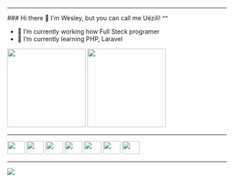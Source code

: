 <hr>
### Hi there 👋 I'm Wesley, but you can call me Uézili! ^^

- 🔭 I’m currently working how Full Steck programer 
- 🌱 I’m currently learning PHP, Laravel 

<div>
  <img height="180em" src="https://github-readme-stats.vercel.app/api?username=uezili&show_icons=true&theme=aura "/>
  <img height="180em" src="https://github-readme-stats.vercel.app/api/top-langs/?username=uezili&layout=compact&langs_count=16&theme=aura "/>
</div>

<hr>

<div>
  <img alt"Uezili-Python" alingn="center" height="30" width="40" src="https://cdn.jsdelivr.net/gh/devicons/devicon/icons/python/python-original.svg" />
  <img alt"Uezili-PHP" alingn="center" height="30" width="40" src="https://cdn.jsdelivr.net/gh/devicons/devicon/icons/php/php-original.svg" />  
  <img alt"Uezili-javascript" alingn="center" height="30" width="40" src="https://cdn.jsdelivr.net/gh/devicons/devicon/icons/javascript/javascript-original.svg" />
  <img alt"Uezili-Html5" alingn="center" height="30" width="40" src="https://cdn.jsdelivr.net/gh/devicons/devicon/icons/html5/html5-original.svg" />      
  <img alt"Uezili-Css3" alingn="center" height="30" width="40" src="https://cdn.jsdelivr.net/gh/devicons/devicon/icons/css3/css3-original.svg" /> 
  <img alt"Uezili-React" alingn="center" height="30" width="40" src="https://cdn.jsdelivr.net/gh/devicons/devicon/icons/react/react-original.svg" />      
  <img alt"Uezili-Bash" alingn="center" height="30" width="40" src="https://cdn.jsdelivr.net/gh/devicons/devicon/icons/bash/bash-original.svg" />
</div>

<hr>

<div>
  <a href="https://www.linkedin.com/in/wesley-maciel-975322170/" ><img src="https://img.shields.io/badge/LinkedIn-0077B5?style=for-the-badge&logo=linkedin&logoColor=white"></a>
</div>


